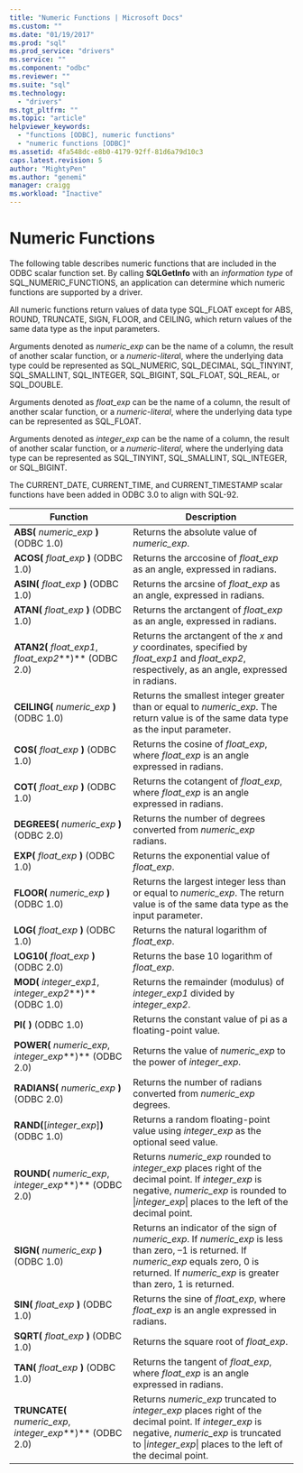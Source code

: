```yaml
---
title: "Numeric Functions | Microsoft Docs"
ms.custom: ""
ms.date: "01/19/2017"
ms.prod: "sql"
ms.prod_service: "drivers"
ms.service: ""
ms.component: "odbc"
ms.reviewer: ""
ms.suite: "sql"
ms.technology: 
  - "drivers"
ms.tgt_pltfrm: ""
ms.topic: "article"
helpviewer_keywords: 
  - "functions [ODBC], numeric functions"
  - "numeric functions [ODBC]"
ms.assetid: 4fa548dc-e8b0-4179-92ff-81d6a79d10c3
caps.latest.revision: 5
author: "MightyPen"
ms.author: "genemi"
manager: craigg
ms.workload: "Inactive"
---
```

# Numeric Functions
The following table describes numeric functions that are included in the ODBC scalar function set. By calling **SQLGetInfo** with an *information type* of SQL_NUMERIC_FUNCTIONS, an application can determine which numeric functions are supported by a driver.  
  
 All numeric functions return values of data type SQL_FLOAT except for ABS, ROUND, TRUNCATE, SIGN, FLOOR, and CEILING, which return values of the same data type as the input parameters.  
  
 Arguments denoted as *numeric_exp* can be the name of a column, the result of another scalar function, or a *numeric-litera*l, where the underlying data type could be represented as SQL_NUMERIC, SQL_DECIMAL, SQL_TINYINT, SQL_SMALLINT, SQL_INTEGER, SQL_BIGINT, SQL_FLOAT, SQL_REAL, or SQL_DOUBLE.  
  
 Arguments denoted as *float_exp* can be the name of a column, the result of another scalar function, or a *numeric-literal*, where the underlying data type can be represented as SQL_FLOAT.  
  
 Arguments denoted as *integer_exp* can be the name of a column, the result of another scalar function, or a *numeric-literal*, where the underlying data type can be represented as SQL_TINYINT, SQL_SMALLINT, SQL_INTEGER, or SQL_BIGINT.  
  
 The CURRENT_DATE, CURRENT_TIME, and CURRENT_TIMESTAMP scalar functions have been added in ODBC 3.0 to align with SQL-92.  
  
|Function|Description|  
|--------------|-----------------|  
|**ABS(** *numeric_exp* **)**  (ODBC 1.0)|Returns the absolute value of *numeric_exp*.|  
|**ACOS(** *float_exp* **)**  (ODBC 1.0)|Returns the arccosine of *float_exp* as an angle, expressed in radians.|  
|**ASIN(** *float_exp* **)**  (ODBC 1.0)|Returns the arcsine of *float_exp* as an angle, expressed in radians.|  
|**ATAN(** *float_exp* **)**  (ODBC 1.0)|Returns the arctangent of *float_exp* as an angle, expressed in radians.|  
|**ATAN2(** *float_exp1*, *float_exp2***)**  (ODBC 2.0)|Returns the arctangent of the *x* and *y* coordinates, specified by *float_exp1* and *float_exp2*, respectively, as an angle, expressed in radians.|  
|**CEILING(** *numeric_exp* **)**  (ODBC 1.0)|Returns the smallest integer greater than or equal to *numeric_exp*. The return value is of the same data type as the input parameter.|  
|**COS(** *float_exp* **)**  (ODBC 1.0)|Returns the cosine of *float_exp*, where *float_exp* is an angle expressed in radians.|  
|**COT(** *float_exp* **)**  (ODBC 1.0)|Returns the cotangent of *float_exp*, where *float_exp* is an angle expressed in radians.|  
|**DEGREES(** *numeric_exp* **)**  (ODBC 2.0)|Returns the number of degrees converted from *numeric_exp* radians.|  
|**EXP(** *float_exp* **)**  (ODBC 1.0)|Returns the exponential value of *float_exp*.|  
|**FLOOR(** *numeric_exp* **)**  (ODBC 1.0)|Returns the largest integer less than or equal to *numeric_exp*. The return value is of the same data type as the input parameter.|  
|**LOG(** *float_exp* **)**  (ODBC 1.0)|Returns the natural logarithm of *float_exp*.|  
|**LOG10(** *float_exp* **)**  (ODBC 2.0)|Returns the base 10 logarithm of *float_exp*.|  
|**MOD(** *integer_exp1*, *integer_exp2***)**  (ODBC 1.0)|Returns the remainder (modulus) of *integer_exp1* divided by *integer_exp2*.|  
|**PI( )**  (ODBC 1.0)|Returns the constant value of pi as a floating-point value.|  
|**POWER(** *numeric_exp*, *integer_exp***)**  (ODBC 2.0)|Returns the value of *numeric_exp* to the power of *integer_exp*.|  
|**RADIANS(** *numeric_exp* **)**  (ODBC 2.0)|Returns the number of radians converted from *numeric_exp* degrees.|  
|**RAND(**[*integer_exp*]**)**  (ODBC 1.0)|Returns a random floating-point value using *integer_exp* as the optional seed value.|  
|**ROUND(** *numeric_exp*, *integer_exp***)**  (ODBC 2.0)|Returns *numeric_exp* rounded to *integer_exp* places right of the decimal point. If *integer_exp* is negative, *numeric_exp* is rounded to &#124;*integer_exp*&#124; places to the left of the decimal point.|  
|**SIGN(** *numeric_exp* **)**  (ODBC 1.0)|Returns an indicator of the sign of *numeric_exp*. If *numeric_exp* is less than zero, –1 is returned. If *numeric_exp* equals zero, 0 is returned. If *numeric_exp* is greater than zero, 1 is returned.|  
|**SIN(** *float_exp* **)**  (ODBC 1.0)|Returns the sine of *float_exp*, where *float_exp* is an angle expressed in radians.|  
|**SQRT(** *float_exp* **)**  (ODBC 1.0)|Returns the square root of *float_exp*.|  
|**TAN(** *float_exp* **)**  (ODBC 1.0)|Returns the tangent of *float_exp*, where *float_exp* is an angle expressed in radians.|  
|**TRUNCATE(** *numeric_exp*, *integer_exp***)**  (ODBC 2.0)|Returns *numeric_exp* truncated to *integer_exp* places right of the decimal point. If *integer_exp* is negative, *numeric_exp* is truncated to &#124;*integer_exp*&#124; places to the left of the decimal point.|
